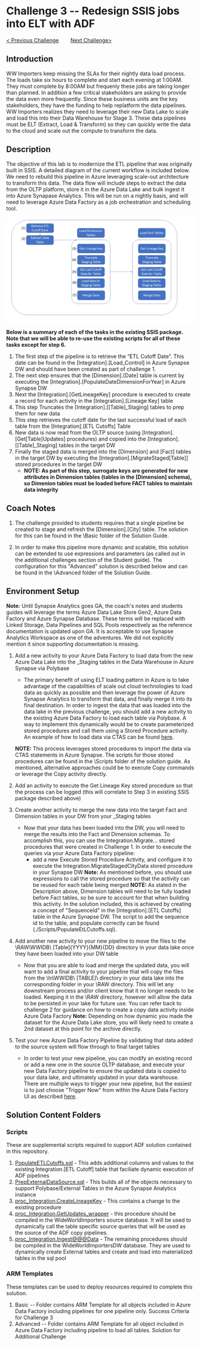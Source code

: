 # 	Challenge 3 -- Redesign SSIS jobs into ELT with ADF

[< Previous Challenge](../Challenge2/Readme.md)&nbsp;&nbsp;&nbsp;&nbsp;&nbsp;&nbsp;&nbsp;&nbsp;[Next Challenge>](../Challenge4/README.md)

## Introduction
WW Importers keep missing the SLAs for their nightly data load process.  The loads take six hours to complete and start each evening at 1:00AM.  They must complete by 8:00AM but frequenly these jobs are taking longer than planned.  In addition a few critical stakeholders are asking to provide the data even more frequently.  Since these business units are the key stakeholders, they have the funding to help replatform the data pipelines.  WW Importers realizes they need to leverage their new Data Lake to scale and load this into their Data Warehouse for Stage 3.  These data pipelines must be ELT (Extract, Load & Transform) so they can quickly write the data to the cloud and scale out the compute to transform the data.

## Description
The objective of this lab is to modernize the ETL pipeline that was originally built in SSIS.  A detailed diagram of the current workflow is included below.  We need to rebuild this pipeline in Azure leveraging scale-out architecture to transform this data.  The data flow will include steps to extract the data from the OLTP platform, store it in the Azure Data Lake and bulk ingest it into Azure Synapase Analytics.  This will be run on a nightly basis, and will need to leverage Azure Data Factory as a job orchestration and scheduling tool.

![Current SSIS Workflow](../../../images/SSISFlow.png)

**Below is a summary of each of the tasks in the existing SSIS package.  Note that we will be able to re-use the existing scripts for all of these tasks except for step 6.**

1. The first step of the pipeline is to retrieve the “ETL Cutoff Date”. This date can be found in the [Integration].[Load_Control] in Azure Synapse DW and should have been created as part of challenge 1.
1. The next step ensures that the [Dimension].[Date] table is current by executing the [Integration].[PopulateDateDimensionForYear] in Azure Synapse DW
1. Next the [Integration].[GetLineageKey] procedure is executed to create a record for each activity in the [Integration].[Lineage Key] table
1. This step Truncates the [Integration].[[Table]_Staging] tables to prep them for new data
1. This step retrieves the cutoff date for the last successful load of each table from the [Integration].[ETL Cutoffs] Table
1. New data is now read from the OLTP source (using [Integration].[Get[Table]Updates] procedures) and copied into the [Integration].[[Table]_Staging] tables in the target DW
1. Finally the staged data is merged into the [Dimension] and [Fact] tables in the target DW by executing the [Integration].[MigrateStaged[Table]] stored procedures in the target DW
    - **NOTE: As part of this step, surrogate keys are generated for new attributes in Dimension tables (tables in the [Dimension] schema), so Dimenion tables must be loaded before FACT tables to maintain data integrity**

## Coach Notes

1. The challenge provided to students requires that a single pipeline be created to stage and refresh the [Dimension].[City] table.  The solution for this can be found in the \Basic folder of the Solution Guide.

1. In order to make this pipeline more dynamic and scalable, this solution can be extended to use expressions and parameters (as called out in the additional challenges section of the Student guide).  The configuration for this "Advanced" solution is described below and can be found in the \Advanced folder of the Solution Guide.

## Environment Setup

**Note:** Until Synapse Analytics goes GA, the coach's notes and students guides will leverage the terms Azure Data Lake Store Gen2, Azure Data Factory and Azure Synapse Database.  These terms will be replaced with Linked Storage, Data Pipelines and SQL Pools respectively as the reference documentation is updated upon GA.  It is acceptable to use Synapse Analytics Workspace as one of the adventures. We did not explicitly mention it since supporting documentation is missing.

1. Add a new activity to your Azure Data Factory to load data from the new Azure Data Lake into the _Staging tables in the Data Warehouse in Azure Synapse via Polybase
    - The primary benefit of using ELT loading pattern in Azure is to take advantage of the capabilities of scale out cloud technologies to load data as quickly as possible and then leverage the power of Azure Synapse Analytics to transform that data, and finally merge it into its final destination.  In order to ingest the data that was loaded into the data lake in the previous challenge, you should add a new acitvity to the existing Azure Data Factory to load each table via Polybase.  A way to implement this dynamically would be to create parameterized stored procedures and call them using a Stored Procedure activity.  An example of how to load data via CTAS can be found [here](https://docs.microsoft.com/en-us/azure/synapse-analytics/sql-data-warehouse/load-data-from-azure-blob-storage-using-polybase).

    **NOTE:** This process leverages stored procedures to import the data via CTAS statements in Azure Synapse.  The scripts for those stored procedures can be found in the \Scripts folder of the solution guide. As mentioned, alternative approaches could be to execute Copy commands or leverage the Copy activity directly. 

1. Add an activity to execute the Get Lineage Key stored procedure so that the process can be logged (this will correlate to Step 3 in existing SSIS package described above)

1. Create another activity to merge the new data into the target Fact and Dimension tables in your DW from your _Staging tables
    - Now that your data has been loaded into the DW, you will need to merge the results into the Fact and Dimension schemas.  To accomplish this, you can use the Integration.Migrate... stored procedures that were created in Challenge 1.  In order to execute the queries via your Azure Data Factory pipeline:
        - add a new Execute Stored Procedure Activity, and configure it to execute the Integration.MigrateStagedCityData stored procedure in your Synapse DW
        **Note:** As mentioned before, you should use expressions to call the stored procedure so that the activity can be reused for each table being merged
    **NOTE:** As stated in the Description above, Dimension tables will need to be fully loaded before Fact tables, so be sure to account for that when building this activity.  In the solution included, this is achieved by creating a concept of "SequenceId" in the [Integration].[ETL Cutoffs] table in the Azure Synapse DW.  The script to add the sequence id to the table, and populate correctly can be found (./Scripts/PopulateEtLCutoffs.sql).  

1. Add another new activity to your new pipeline to move the files to the \RAW\WWIDB\ [Table]\{YYYY}\{MM}\{DD} directory in your data lake once they have been loaded into your DW table
    - Now that you are able to load and merge the updated data, you will want to add a final activity to your pipeline that will copy the files from the \In\WWIDB\ [TABLE]\ directory in your data lake into the corresponding folder in your \RAW directory.  This will let any downstream process and/or client know that it no longer needs to be loaded.  Keeping it in the \RAW directory, however will allow the data to be persisted in your lake for future use.  You can refer back to challenge 2 for guidance on how to create a copy data activity inside Azure Data Factory
    **Note:** Depending on how dynamic you made the dataset for the Azure Data Lake store, you will likely need to create a 2nd dataset at this point for the archive directly.


1. Test your new Azure Data Factory Pipeline by validating that data added to the source system will flow through to final target tables
    - In order to test your new pipeline, you can modify an existing record or add a new one in the source OLTP database, and execute your new Data Factory pipeline to ensure the updated data is copied to your data lake, and ultimately updated in your data warehouse.  There are multiple ways to trigger your new pipeline, but the easiest is to just choose "Trigger Now" from within the Azure Data Factory UI as described [here](https://docs.microsoft.com/en-us/azure/data-factory/quickstart-create-data-factory-portal#trigger-the-pipeline-manually).


## Solution Content Folders

### Scripts

These are supplemental scripts required to support ADF solution contained in this repository.  

1. [PopulateETLCutoffs.sql](./Scripts/PopulateEtLCutoffs.sql) - This adds additional columns and values to the existing Integration.[ETL Cutoff] table that faciliate dynamic execution of ADF pipelines
2. [PrepExternalDataSource.sql](./Scripts/prepExternalDataSource.sql) - This builds all of the objects necessary to support Polybase/External Tables in the Azure Synapse Analytics instance
3. [proc_Integration.CreateLineageKey](./Scripts/proc_Integration.CreateLineageKey.sql) - This contains a change to the existing procedure 
4. [proc_Integration.GetUpdates_wrapper](./Scripts/proc_Integration.GetUpdates_wrapper.sql) - this procedure should be compiled in the WideWorldImporters source database.  It will be used to dynamically call the table specific source queries that will be used as the source of the ADF copy pipelines.
5. [proc_Integration.Ingest@@@Data](./Scripts/) - The remaining procedures should be compiled in the WideWorldImportersDW database.  They are used to dynamically create External tables and create and load into materialized tables in the sql pool

### ARM Templates

These templates can be used to deploy resources required to complete this solution.

1. Basic -- Folder contains ARM Template for all objects included in Azure Data Factory including pipelines for one pipeline only.  Success Criteria for Challenge 3
1. Advanced -- Folder contains ARM Template for all object included in Azure Data Factory including pipeline to load all tables.  Solution for Additional Challenge